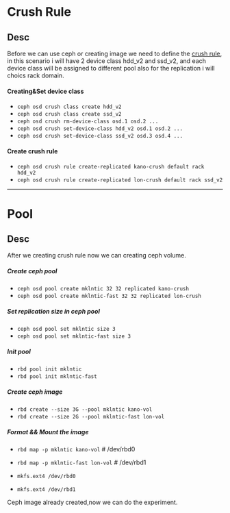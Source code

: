# Crush Rule

## Desc
Before we can use ceph or creating image we need to define the [crush rule](https://docs.ceph.com/en/quincy/rados/operations/crush-map/), in this scenario i will have 2 device class hdd_v2 and ssd_v2, and each device class will be assigned to different pool also for the replication i will choics rack domain.

#### Creating&Set device class
- `ceph osd crush class create hdd_v2`
- `ceph osd crush class create ssd_v2`
- `ceph osd crush rm-device-class osd.1 osd.2 ...`
- `ceph osd crush set-device-class hdd_v2 osd.1 osd.2 ...`
- `ceph osd crush set-device-class ssd_v2 osd.3 osd.4 ...`

#### Create crush rule
- `ceph osd crush rule create-replicated kano-crush default rack hdd_v2`
- `ceph osd crush rule create-replicated lon-crush default rack ssd_v2`
--------------------------------------------------------------------------------------------------------------------------------------------

# Pool
## Desc
After we creating crush rule now we can creating ceph volume.

##### Create ceph pool
- `ceph osd pool create mklntic 32 32 replicated kano-crush`
- `ceph osd pool create mklntic-fast 32 32 replicated lon-crush`

##### Set replication size in ceph pool
- `ceph osd pool set mklntic size 3`
- `ceph osd pool set mklntic-fast size 3`

##### Init pool
- `rbd pool init mklntic`
- `rbd pool init mklntic-fast`

##### Create ceph image
- `rbd create --size 3G --pool mklntic kano-vol`
- `rbd create --size 2G --pool mklntic-fast lon-vol`

##### Format && Mount the image
- `rbd map -p mklntic kano-vol` # /dev/rbd0
- `rbd map -p mklntic-fast lon-vol` # /dev/rbd1

- `mkfs.ext4 /dev/rbd0`
- `mkfs.ext4 /dev/rbd1`

Ceph image already created,now we can do the experiment. 